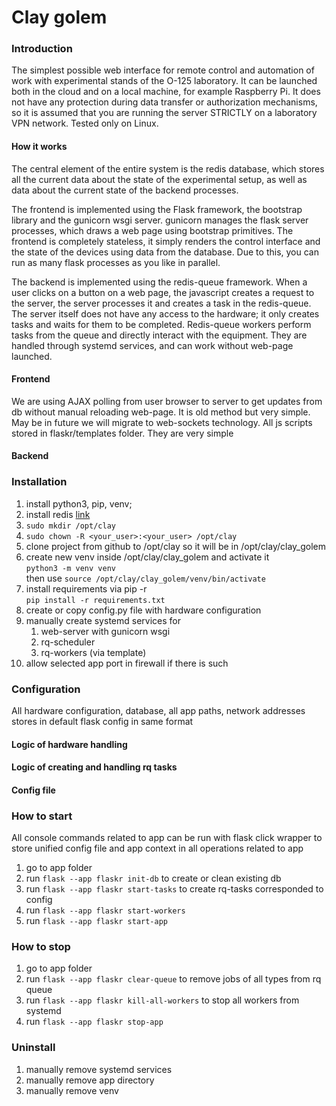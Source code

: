 # Clay golem
### Introduction
The simplest possible web interface for remote control
and automation of work with experimental stands of 
the O-125 laboratory. It can be launched both in the 
cloud and on a local machine, for example Raspberry Pi.
It does not have any protection during data transfer
or authorization mechanisms, so it is assumed that 
you are running the server STRICTLY on a laboratory 
VPN network. Tested only on Linux.

#### How it works
The central element of the entire system is the redis 
database, which stores all the current data about the 
state of the experimental setup, as well as data about 
the current state of the backend processes.

The frontend is implemented using the Flask framework, the bootstrap
library and the gunicorn wsgi server. gunicorn manages
the flask server processes, which draws a web page 
using bootstrap primitives. The frontend is completely
stateless, it simply renders the control interface and
the state of the devices using data from the database.
Due to this, you can run as many flask processes as you
like in parallel.

The backend is implemented using the
redis-queue framework. When a user clicks on a button
on a web page, the javascript creates a request to the
server, the server processes it and creates a task in
the redis-queue. The server itself does not have any 
access to the hardware; it only creates tasks and waits
for them to be completed. Redis-queue workers perform
tasks from the queue and directly interact with the 
equipment. They are handled through 
systemd services, and can work without web-page launched.

#### Frontend
We are using AJAX polling from user browser to server 
to get updates from db without manual reloading web-page.
It is old method but very simple. May be in future we will
migrate to web-sockets technology.
All js scripts stored in flaskr/templates folder. They are very simple

#### Backend


### Installation
1. install python3, pip, venv;  
2. install redis [link](https://redis.io/docs/install/install-redis/install-redis-on-linux/)
3. ```sudo mkdir /opt/clay```
4. ```sudo chown -R <your_user>:<your_user> /opt/clay```
4. clone project from github to /opt/clay so it will be in /opt/clay/clay_golem
5. create new venv inside /opt/clay/clay_golem and activate it  
```python3 -m venv venv```   
then use ```source /opt/clay/clay_golem/venv/bin/activate```
6. install requirements via pip -r   
```pip install -r requirements.txt```
7. create or copy config.py file with hardware configuration
8. manually create systemd services for 
   1. web-server with gunicorn wsgi
   2. rq-scheduler
   3. rq-workers (via template)
9. allow selected app port in firewall if there is such

### Configuration
All hardware configuration, database, all app paths, 
network addresses stores in default flask config in same format
#### Logic of hardware handling
#### Logic of creating and handling rq tasks
#### Config file 

### How to start
All console commands related to app can be run with flask click wrapper to store 
unified config file and app context in all operations related to app
1. go to app folder
2. run ```flask --app flaskr init-db``` to create or clean existing db
3. run ```flask --app flaskr start-tasks``` to create rq-tasks corresponded to config
4. run ```flask --app flaskr start-workers``` 
5. run ```flask --app flaskr start-app``` 

### How to stop
1. go to app folder
2. run ```flask --app flaskr clear-queue``` to remove 
jobs of all types from rq queue
3. run ```flask --app flaskr kill-all-workers``` to stop all workers from systemd
4. run ```flask --app flaskr stop-app```

### Uninstall
1. manually remove systemd services
2. manually remove app directory
3. manually remove venv
